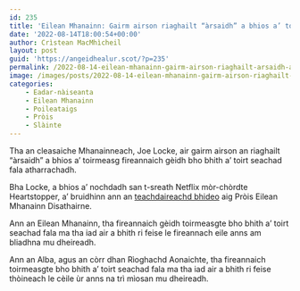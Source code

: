 ```yaml
---
id: 235
title: 'Eilean Mhanainn: Gairm airson riaghailt “àrsaidh” a bhios a’ toirmeasg fireannaich gèidh bho bhith a’ toirt seachad fala atharrachadh'
date: '2022-08-14T18:00:54+00:00'
author: Crìstean MacMhìcheil
layout: post
guid: 'https://angeidhealur.scot/?p=235'
permalink: /2022-08-14-eilean-mhanainn-gairm-airson-riaghailt-arsaidh-a-bhios-a-toirmeasg-fireannaich-geidh-bho-bhith-a-toirt-seachad-fala-atharrachadh/
image: /images/posts/2022-08-14-eilean-mhanainn-gairm-airson-riaghailt-arsaidh-a-bhios-a-toirmeasg-fireannaich-geidh-bho-bhith-a-toirt-seachad-fala-atharrachadh.webp
categories:
    - Eadar-nàiseanta
    - Eilean Mhanainn
    - Poileataigs
    - Pròis
    - Slàinte
---
```


Tha an cleasaiche Mhanainneach, Joe Locke, air gairm airson an riaghailt “àrsaidh” a bhios a’ toirmeasg fireannaich gèidh bho bhith a’ toirt seachad fala atharrachadh.

Bha Locke, a bhios a’ nochdadh san t-sreath Netflix mòr-chòrdte Heartstopper, a’ bruidhinn ann an [teachdaireachd bhideo](https://www.facebook.com/watch/?v=426333079531763) aig Pròis Eilean Mhanainn Disathairne.

Ann an Eilean Mhanainn, tha fireannaich gèidh toirmeasgte bho bhith a’ toirt seachad fala ma tha iad air a bhith ri feise le fireannach eile anns am bliadhna mu dheireadh.

Ann an Alba, agus an còrr dhan Rìoghachd Aonaichte, tha fireannaich toirmeasgte bho bhith a’ toirt seachad fala ma tha iad air a bhith ri feise thòineach le cèile ùr anns na trì mìosan mu dheireadh.
